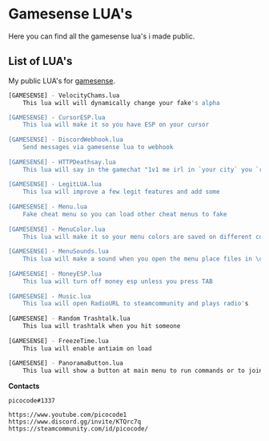 # Gamesense LUA's

Here you can find all the gamesense lua's i made public.

## List of LUA's

My public LUA's for [gamesense](https://gamesense.pub/forums/).

```bash
[GAMESENSE] - VelocityChams.lua
	This lua will will dynamically change your fake's alpha 

[GAMESENSE] - CursorESP.lua
	This lua will make it so you have ESP on your cursor
	
[GAMESENSE] - DiscordWebhook.lua
	Send messages via gamesense lua to webhook
	
[GAMESENSE] - HTTPDeathsay.lua
	This lua will say in the gamechat "1v1 me irl in `your city` you `random curseword`"
	
[GAMESENSE] - LegitLUA.lua
	This lua will improve a few legit features and add some
	
[GAMESENSE] - Menu.lua
	Fake cheat menu so you can load other cheat menus to fake
	
[GAMESENSE] - MenuColor.lua
	This lua will make it so your menu colors are saved on different configs.
	
[GAMESENSE] - MenuSounds.lua
	This lua will make a sound when you open the menu place files in \csgo\sound
	
[GAMESENSE] - MoneyESP.lua
	This lua will turn off money esp unless you press TAB
	
[GAMESENSE] - Music.lua
	This lua will open RadioURL to steamcommunity and plays radio's
	
[GAMESENSE] - Random Trashtalk.lua
	This lua will trashtalk when you hit someone
	
[GAMESENSE] - FreezeTime.lua
	This lua will enable antiaim on load
	
[GAMESENSE] - PanoramaButton.lua
	This lua will show a button at main menu to run commands or to join a server.
```


**Contacts**

	picocode#1337
	
	https://www.youtube.com/picocode1
	https://www.discord.gg/invite/KTQrc7q
	https://steamcommunity.com/id/picocode/
